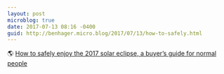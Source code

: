 ```yaml
---
layout: post
microblog: true
date: 2017-07-13 08:16 -0400
guid: http://benhager.micro.blog/2017/07/13/how-to-safely.html
---
```

🌎 [How to safely enjoy the 2017 solar eclipse, a buyer’s guide for normal people](http://kottke.org/17/07/how-to-safely-enjoy-the-2017-solar-eclipse-a-buyers-guide-for-normal-people)
